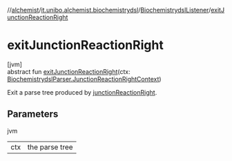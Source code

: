//[alchemist](../../../index.md)/[it.unibo.alchemist.biochemistrydsl](../index.md)/[BiochemistrydslListener](index.md)/[exitJunctionReactionRight](exit-junction-reaction-right.md)

# exitJunctionReactionRight

[jvm]\
abstract fun [exitJunctionReactionRight](exit-junction-reaction-right.md)(ctx: [BiochemistrydslParser.JunctionReactionRightContext](../-biochemistrydsl-parser/-junction-reaction-right-context/index.md))

Exit a parse tree produced by [junctionReactionRight](../-biochemistrydsl-parser/junction-reaction-right.md).

## Parameters

jvm

| | |
|---|---|
| ctx | the parse tree |
